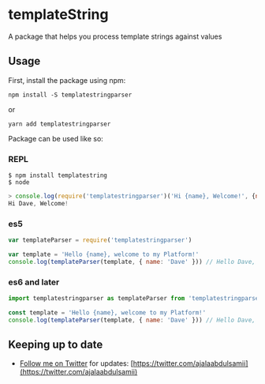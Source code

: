 # templateString
A package that helps you process template strings against values

## Usage
First, install the package using npm:
```
npm install -S templatestringparser
```
or
```
yarn add templatestringparser
```

Package can be used like so:

### REPL
```shell
$ npm install templatestring
$ node
```
```javascript
> console.log(require('templatestringparser')('Hi {name}, Welcome!', {name: 'Dave'}));
Hi Dave, Welcome!
```

### es5
```javascript
var templateParser = require('templatestringparser')

var template = 'Hello {name}, welcome to my Platform!'
console.log(templateParser(template, { name: 'Dave' })) // Hello Dave, Welcome to my Platform!
```

### es6 and later
```javascript
import templatestringparser as templateParser from 'templatestringparser'

const template = 'Hello {name}, welcome to my Platform!'
console.log(templateParser(template, { name: 'Dave' })) // Hello Dave, Welcome to my Platform!
```

Keeping up to date
------------------
- [Follow me on Twitter](https://twitter.com/ajalaabdulsamii) for updates: [https://twitter.com/ajalaabdulsamii](https://twitter.com/ajalaabdulsamii)
